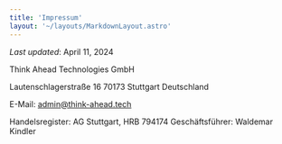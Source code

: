 ```yaml
---
title: 'Impressum'
layout: '~/layouts/MarkdownLayout.astro'
---
```


_Last updated_: April 11, 2024

Think Ahead Technologies GmbH

Lautenschlagerstraße 16
70173 Stuttgart
Deutschland

E-Mail: admin@think-ahead.tech

Handelsregister: AG Stuttgart, HRB 794174
Geschäftsführer: Waldemar Kindler
